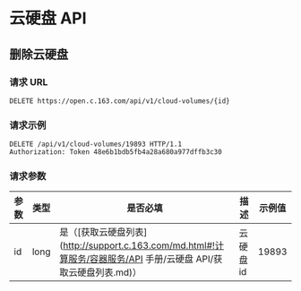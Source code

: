 #  云硬盘 API
## 删除云硬盘

### 请求 URL

`DELETE https://open.c.163.com/api/v1/cloud-volumes/{id}`

### 请求示例

```http
DELETE /api/v1/cloud-volumes/19893 HTTP/1.1
Authorization: Token 48e6b1bdb5fb4a28a680a977dffb3c30
```


### 请求参数

| 参数 | 类型 |                                                      是否必填                                                     |    描述   | 示例值 |
|------|------|-------------------------------------------------------------------------------------------------------------------|-----------|--------|
| id   | long | 是（[获取云硬盘列表](http://support.c.163.com/md.html#!计算服务/容器服务/API 手册/云硬盘 API/获取云硬盘列表.md)） | 云硬盘 id |  19893 |

